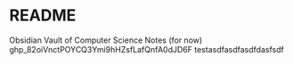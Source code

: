 # README
Obsidian Vault of Computer Science Notes (for now)
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
testasdfasdfasdfdasfsdf